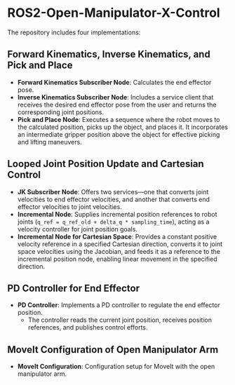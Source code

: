 # ROS2-Open-Manipulator-X-Control
The repository includes four implementations:

## Forward Kinematics, Inverse Kinematics, and Pick and Place

- **Forward Kinematics Subscriber Node**: Calculates the end effector pose.
- **Inverse Kinematics Subscriber Node**: Includes a service client that receives the desired end effector pose from the user and returns the corresponding joint positions.
- **Pick and Place Node**: Executes a sequence where the robot moves to the calculated position, picks up the object, and places it. It incorporates an intermediate gripper position above the object for effective picking and lifting maneuvers.

## Looped Joint Position Update and Cartesian Control

- **JK Subscriber Node**: Offers two services—one that converts joint velocities to end effector velocities, and another that converts end effector velocities to joint velocities.
- **Incremental Node**: Supplies incremental position references to robot joints (`q_ref = q_ref_old + delta_q * sampling_time`), acting as a velocity controller for joint position goals.
- **Incremental Node for Cartesian Space**: Provides a constant positive velocity reference in a specified Cartesian direction, converts it to joint space velocities using the Jacobian, and feeds it as a reference to the incremental position node, enabling linear movement in the specified direction.

## PD Controller for End Effector

- **PD Controller**: Implements a PD controller to regulate the end effector position.
  - The controller reads the current joint position, receives position references, and publishes control efforts.

## MoveIt Configuration of Open Manipulator Arm

- **MoveIt Configuration**: Configuration setup for MoveIt with the open manipulator arm.
